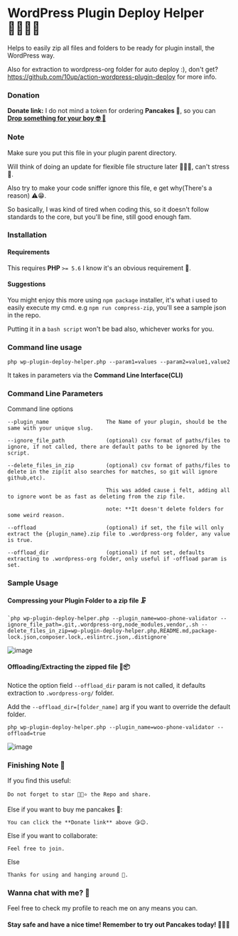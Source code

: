 # WordPress Plugin Deploy Helper 🤾🏽‍♂️🚀
Helps to easily zip all files and folders to be ready for plugin install, the WordPress way.

Also for extraction to wordpress-org folder for auto deploy :), don't get?
https://github.com/10up/action-wordpress-plugin-deploy for more info.

### Donation
**Donate link:** I do not mind a token for ordering **Pancakes 🥞**, so you can <a href="https://rave.flutterwave.com/pay/preciousomonze" target="_blank">__Drop something for your boy 🤓 🥳__</a>

### Note
Make sure you put this file in your plugin parent directory.

Will think of doing an update for flexible file structure later 💆🏽‍♂️, can't stress 💅.

Also try to make your code sniffer ignore this file, e get why(There's a reason) ⚠️😁.

So basically, I was kind of tired when coding this, so it doesn't follow standards to the core, but you'll be fine, still good enough fam.


### Installation
#### Requirements
This requires **PHP** `>= 5.6` I know it's an obvious requirement 🤡.


#### Suggestions
You might enjoy this more using `npm package` installer, it's what i used to easily execute my cmd. e.g `npm run compress-zip`, you'll see a sample json in the repo.

Putting it in a `bash script` won't be bad also, whichever works for you.


### Command line usage

` php wp-plugin-deploy-helper.php --param1=values --param2=value1,value2 `

It takes in parameters via the **Command Line Interface(CLI)**


### Command Line Parameters
Command line options

    --plugin_name                  The Name of your plugin, should be the same with your unique slug.
    
    --ignore_file_path             (optional) csv format of paths/files to ignore, if not called, there are default paths to be ignored by the script.
    
    --delete_files_in_zip          (optional) csv format of paths/files to delete in the zip(it also searches for matches, so git will ignore github,etc). 
                                   
                                   This was added cause i felt, adding all to ignore wont be as fast as deleting from the zip file.
                                   
                                   note: **It doesn't delete folders for some weird reason.
    
    --offload                      (optional) if set, the file will only extract the {plugin_name}.zip file to .wordpress-org folder, any value is true.               
    
    --offload_dir                  (optional) if not set, defaults extracting to .wordpress-org folder, only useful if -offload param is set.
    

### Sample Usage
#### Compressing your Plugin Folder to a zip file 🗜️
    `php wp-plugin-deploy-helper.php --plugin_name=woo-phone-validator --ignore_file_path=.git,.wordpress-org,node_modules,vendor,.sh --delete_files_in_zip=wp-plugin-deploy-helper.php,README.md,package-lock.json,composer.lock,.eslintrc.json,.distignore`
    
   ![image](https://user-images.githubusercontent.com/15174834/88745375-ca940880-d141-11ea-86f1-154055b04ec6.jpeg)


#### Offloading/Extracting the zipped file 🚛📦
 Notice the option field `--offload_dir` param is not called, it defaults extraction to `.wordpress-org/` folder. 

 Add the `--offload_dir=[folder_name]` arg if you want to override the default folder.

 `php wp-plugin-deploy-helper.php --plugin_name=woo-phone-validator --offload=true`

   ![image](https://user-images.githubusercontent.com/15174834/88745386-d089e980-d141-11ea-8bb9-5ad6fa62ac4a.jpeg)

### Finishing Note 📝
If you find this useful:

    Do not forget to star 🤩✨⭐ the Repo and share.

Else if you want to buy me pancakes 🥞:

    You can click the **Donate link** above 😘😉.
    
Else if you want to collaborate:

    Feel free to join.
    
Else

    Thanks for using and hanging around 👀.
    

### Wanna chat with me? 👀
 Feel free to check my profile to reach me on any means you can.
 
#### Stay safe and have a nice time! Remember to try out Pancakes today! 💪🏼🥞
